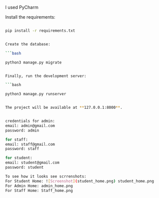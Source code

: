 I used PyCharm 

Install the requirements:

```bash

pip install -r requirements.txt


Create the database:

```bash

python3 manage.py migrate


Finally, run the development server:

```bash

python3 manage.py runserver


The project will be available at **127.0.0.1:8000**.


credentials for admin:
email: admin@gmail.com
password: admin

for staff:
email: staff@gmail.com
password: staff

for student:
email: student@gmail.com
password: student

To see how it looks see scrrenshots:
For Student Home: ![Screenshot](student_home.png) student_home.png
For Admin Home: admin_home.png
For Staff Home: Staff_home.png
